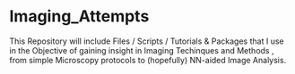 # Imaging_Attempts


This Repository will include Files / Scripts / Tutorials & Packages that I use in the Objective of gaining insight in Imaging Techinques and Methods ,
from simple Microscopy protocols to (hopefully) NN-aided Image Analysis. 

